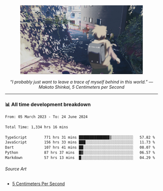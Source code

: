 <p align="center"><img src="asset/header.jpg" width="80%"/></p>
<p align="center"><i>“I probably just want to leave a trace of myself behind in this world.” ― Makoto Shinkai, 5 Centimeters per Second</i></p>

---
<!--
<details>
  <summary>📃 My Resume</summary>

### Education

- 📖 **Computer Science**\
📆 10/2021 - present\
📍 **Thang Long University** - Hoang Mai, Hanoi, Vietnam

### Experience

<img align="right" src="https://img.shields.io/badge/Figma-F24E1E?style=flat&logo=figma&logoColor=white"/>
<img align="right" src="https://img.shields.io/badge/node.js-6DA55F?style=flat&logo=node.js&logoColor=white"/>
<img align="right" src="https://img.shields.io/badge/Next.js-black?style=flat&logo=next.js&logoColor=white"/>
<img align="right" src="https://img.shields.io/badge/TypeScript-007ACC?style=flat&logo=typescript&logoColor=white"/>


- 👨‍💻 **Frontend Web Intern**\
📆 07/2023 - present\
📍 **MQ ICT Solutions** - Hoang Mai, Hanoi, Vietnam
</details> 
-->

### 📊 All time development breakdown

<!--START_SECTION:waka-->

```txt
From: 05 March 2023 - To: 24 June 2024

Total Time: 1,334 hrs 16 mins

TypeScript        771 hrs 31 mins ██████████████▒░░░░░░░░░░   57.82 %
JavaScript        156 hrs 33 mins ███░░░░░░░░░░░░░░░░░░░░░░   11.73 %
Dart              107 hrs 41 mins ██░░░░░░░░░░░░░░░░░░░░░░░   08.07 %
Python            87 hrs 37 mins  █▓░░░░░░░░░░░░░░░░░░░░░░░   06.57 %
Markdown          57 hrs 13 mins  █░░░░░░░░░░░░░░░░░░░░░░░░   04.29 %
```

<!--END_SECTION:waka-->

###### Source Art

-  [5 Centimeters Per Second](https://wallhaven.cc/w/nrowq1)

